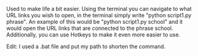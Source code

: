 Used to make life a bit easier.
Using the terminal you can navigate to what URL links you wish to open, in the terminal simply write "python script1.py phrase". 
An example of this would be "python script1.py school" and it would open the URL links that are connected to the phrase school.
Additionally, you can use Hotkeys to make it even more easier to use. 

Edit: I used a .bat file and put my path to shorten the command. 
